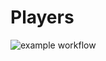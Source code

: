 # Players

![example workflow](https://github.com/github/docs/actions/workflows/main.yml/badge.svg)
